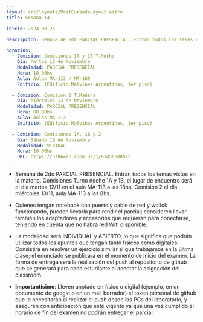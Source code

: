 ```yaml
---
layout: src/layouts/PostCursadaLayout.astro
title: Semana 14

inicio: 2024-08-25

descripcion: Semana de 2do PARCIAL PRESENCIAL. Entran todos los temas vistos en la materia. Comisiones Turno noche 1A y 1B, el lugar de encuentro será el día martes 12/11 en el aula MA-113 a las 18hs. Comisión 2 el día miércoles 13/11, aula MA-113 a las 8hs.

horarios:
  - Comision: Comisiones 1A y 1B T.Noche
    Dia: Martes 12 de Noviembre
    Modalidad: PARCIAL PRESENCIAL
    Hora: 18.00hs
    Aula: Aulas MA-113 / MA-109
    Edificio: (Edificio Malvinas Argentinas, 1er piso)

  - Comision: Comisión 2 T.Mañana
    Dia: Miércoles 13 de Noviembre
    Modalidad: PARCIAL PRESENCIAL
    Hora: 08.00hs
    Aula: Aulas MA-113
    Edificio: (Edificio Malvinas Argentinas, 1er piso)

  - Comision: Comisiones 1A, 1B y 2
    Dia: Sábado 16 de Noviembre
    Modalidad: VIRTUAL
    Hora: 10.00hs
    URL: https://us06web.zoom.us/j/81450588625
---
```


- Semana de 2do PARCIAL PRESENCIAL. Entran todos los temas vistos en la materia. Comisiones Turno noche 1A y 1B, el lugar de encuentro será el día martes 12/11 en el aula MA-113 a las 18hs. Comisión 2 el día miércoles 13/11, aula MA-113 a las 8hs.

- Quienes tengan notebook con puerto y cable de red y wollok funcionando, pueden llevarla para rendir el parcial; consideren llevar también los adaptadores y accesorios que requieran para conectarse, teniendo en cuenta que no habrá red Wifi disponible.

- La modalidad será INDIVIDUAL y ABIERTO, lo que significa que podrán utilizar todos los apuntes que tengan tanto físicos como digitales. Consistirá en resolver un ejercicio similar al que trabajamos en la última clase; el enunciado se publicará en el momento de inicio del examen. La forma de entrega será la realización del push al repositorio de github que se generará para cada estudiante al aceptar la asignación del classroom.

- **Importantísimo**: Lleven anotado en físico o digital (ejemplo, en un documento de google o en un mail borrador) el token personal de github que lo necesitarán al realizar el push desde las PCs del laboratorio, y aseguren con anticipación que esté vigente ya que una vez cumplido el horario de fin del examen no podrán entregar el parcial.
